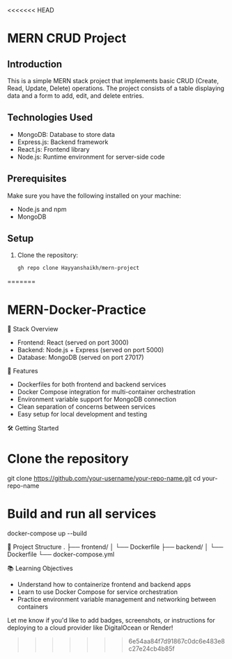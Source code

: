 <<<<<<< HEAD
# MERN CRUD Project

## Introduction

This is a simple MERN stack project that implements basic CRUD (Create, Read, Update, Delete) operations. The project consists of a table displaying data and a form to add, edit, and delete entries.

## Technologies Used

- MongoDB: Database to store data
- Express.js: Backend framework
- React.js: Frontend library
- Node.js: Runtime environment for server-side code

## Prerequisites

Make sure you have the following installed on your machine:

- Node.js and npm
- MongoDB

## Setup

1. Clone the repository:

   ```bash
   gh repo clone Hayyanshaikh/mern-project   
=======
# MERN-Docker-Practice
🧱 Stack Overview
- Frontend: React (served on port 3000)
- Backend: Node.js + Express (served on port 5000)
- Database: MongoDB (served on port 27017)

🚀 Features
- Dockerfiles for both frontend and backend services
- Docker Compose integration for multi-container orchestration
- Environment variable support for MongoDB connection
- Clean separation of concerns between services
- Easy setup for local development and testing

🛠️ Getting Started
# Clone the repository
git clone https://github.com/your-username/your-repo-name.git
cd your-repo-name

# Build and run all services
docker-compose up --build



📂 Project Structure
.
├── frontend/
│   └── Dockerfile
├── backend/
│   └── Dockerfile
└── docker-compose.yml


📚 Learning Objectives
- Understand how to containerize frontend and backend apps
- Learn to use Docker Compose for service orchestration
- Practice environment variable management and networking between containers


Let me know if you'd like to add badges, screenshots, or instructions for deploying to a cloud provider like DigitalOcean or Render!
>>>>>>> 6e54aa84f7d91867c0dc6e483e8c27e24cb4b85f
